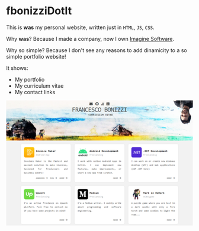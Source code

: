 # fbonizziDotIt

This is **was** my personal website, written just in `HTML`, `JS`, `CSS`.

 Why **was**? Because I made a company, now I own [Imagine Software](https://www.imaginesoftware.it).
 
Why so simple?
Because I don't see any reasons to add dinamicity to a so simple portfolio website!

It shows:
- My portfolio 
- My curriculum vitae
- My contact links

![A screenshot of my fbonizzi.it](screenshot.png)
